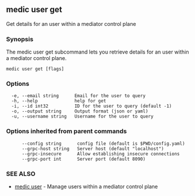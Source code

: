 ## medic user get

Get details for an user within a mediator control plane

### Synopsis

The medic user get subcommand lets you retrieve details for an user within a
mediator control plane.

```
medic user get [flags]
```

### Options

```
  -e, --email string      Email for the user to query
  -h, --help              help for get
  -i, --id int32          ID for the user to query (default -1)
  -o, --output string     Output format (json or yaml)
  -u, --username string   Username for the user to query
```

### Options inherited from parent commands

```
      --config string      config file (default is $PWD/config.yaml)
      --grpc-host string   Server host (default "localhost")
      --grpc-insecure      Allow establishing insecure connections
      --grpc-port int      Server port (default 8090)
```

### SEE ALSO

* [medic user](medic_user.md)	 - Manage users within a mediator control plane

